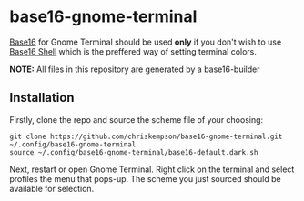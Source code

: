 # base16-gnome-terminal

[Base16](https://github.com/chriskempson/base16) for Gnome Terminal should be used **only** if you don't wish to use [Base16 Shell](https://github.com/chriskempson/base16-shell) which is the preffered way of setting terminal colors.

**NOTE:** All files in this repository are generated by a base16-builder 

## Installation
Firstly, clone the repo and source the scheme file of your choosing:

    git clone https://github.com/chriskempson/base16-gnome-terminal.git ~/.config/base16-gnome-terminal
    source ~/.config/base16-gnome-terminal/base16-default.dark.sh

Next, restart or open Gnome Terminal. Right click on the terminal and select profiles the menu that pops-up. The scheme you just sourced should be available for selection.
